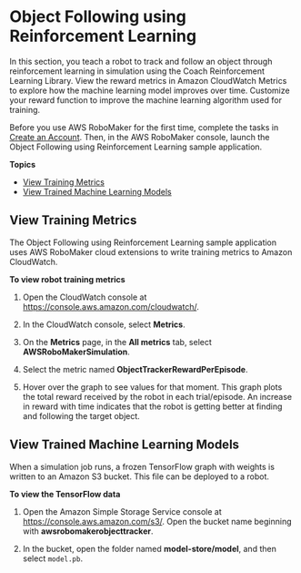 # Object Following using Reinforcement Learning<a name="gs-following"></a>

In this section, you teach a robot to track and follow an object through reinforcement learning in simulation using the Coach Reinforcement Learning Library\.  View the reward metrics in Amazon CloudWatch Metrics to explore how the machine learning model improves over time\. Customize your reward function to improve the machine learning algorithm used for training\. 

Before you use AWS RoboMaker for the first time, complete the tasks in [Create an Account](gs-set-up.md)\. Then, in the AWS RoboMaker console, launch the Object Following using Reinforcement Learning sample application\.

**Topics**
+ [View Training Metrics](#gs-following-metrics)
+ [View Trained Machine Learning Models](#gs-following-tensorflow)

## View Training Metrics<a name="gs-following-metrics"></a>

The Object Following using Reinforcement Learning sample application uses AWS RoboMaker cloud extensions to write training metrics to Amazon CloudWatch\.

**To view robot training metrics**

1. Open the CloudWatch console at [https://console\.aws\.amazon\.com/cloudwatch/](https://console.aws.amazon.com/cloudwatch/)\.

1. In the CloudWatch console, select **Metrics**\. 

1. On the **Metrics** page, in the **All metrics** tab, select **AWSRoboMakerSimulation**\. 

1. Select the metric named **ObjectTrackerRewardPerEpisode**\. 

1. Hover over the graph to see values for that moment\. This graph plots the total reward received by the robot in each trial/episode\. An increase in reward with time indicates that the robot is getting better at finding and following the target object\.

## View Trained Machine Learning Models<a name="gs-following-tensorflow"></a>

When a simulation job runs, a frozen TensorFlow graph with weights is written to an Amazon S3 bucket\. This file can be deployed to a robot\.

**To view the TensorFlow data**

1. Open the Amazon Simple Storage Service console at [https://console\.aws\.amazon\.com/s3/](https://console.aws.amazon.com/s3/)\. Open the bucket name beginning with **awsrobomakerobjecttracker**\.

1. In the bucket, open the folder named **model\-store/model**, and then select `model.pb`\. 